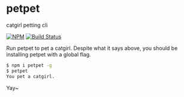 # petpet
catgirl petting cli

[![NPM](https://nodei.co/npm/petpet.png?mini=true)](https://nodei.co/npm/petpet/)
[![Build Status](https://travis-ci.org/stawberri/petpet.svg?branch=master)](https://travis-ci.org/stawberri/petpet)

Run petpet to pet a catgirl. Despite what it says above, you should be installing petpet with a global flag.

```bash
$ npm i petpet -g
$ petpet
You pet a catgirl.
```

Yay~
